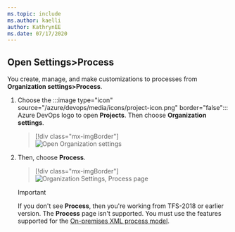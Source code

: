 ```yaml
---
ms.topic: include
ms.author: kaelli
author: KathrynEE
ms.date: 07/17/2020
---
```


<a id="open-process-wit"></a>


## Open Settings>Process

You create, manage, and make customizations to processes from **Organization settings>Process**. 

1. Choose the :::image type="icon" source="/azure/devops/media/icons/project-icon.png" border="false"::: Azure DevOps logo to open **Projects**. Then choose **Organization settings**. 

	> [!div class="mx-imgBorder"]  
	> ![Open Organization settings](/azure/devops/media/settings/open-admin-settings-vert.png)  

1. Then, choose **Process**. 
   
	> [!div class="mx-imgBorder"]  
	> ![Organization Settings, Process page](/azure/devops/organizations/settings/work/media/process/open-process-page-s150.png) 

	> [!IMPORTANT]  
	> If you don't see **Process**, then you're working from TFS-2018 or earlier version. The **Process** page isn't supported. You must use the features supported for the [On-premises XML process model](/azure/devops/reference/customize-work).

